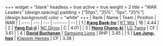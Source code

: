 +++
widget = "blank"
headless = true
active = true
weight = 2
title = "WAR Leaders"
[design.spacing]
padding = ["50px", "25%", "0px", "25%"]
[design.background]
color = "white"
+++
| Rank | Name | Team | Position | WAR |
| :---: | --- | --- | ------- | -- |
| 1 | [**Kang Baek-ho**](/players/11863) | [KT Wiz](/teams/KTWiz) | 1B | 4.44 |
| 2 | [**Yang Eui-ji**](/players/215) | [NC Dinos](/teams/NCDinos) | C | 4.01 |
| 3 | [**Hong Chang-ki**](/players/9805) | [LG Twins](/teams/LGTwins) | CF | 3.61 |
| 4 | [**David Buchanan**](/players/13683) | [Samsung Lions](/teams/SamsungLions) | RHP | 3.45 |
| 5 | [**Lee Jung-hoo**](/players/10673) | [Kiwoom Heroes](/teams/KiwoomHeroes) | CF | 3.38 |
